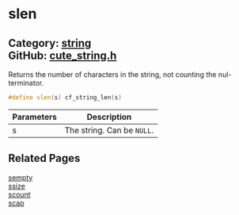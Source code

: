 # slen

Category: [string](https://github.com/RandyGaul/cute_framework/blob/master/docs/api_reference?id=string)  
GitHub: [cute_string.h](https://github.com/RandyGaul/cute_framework/blob/master/include/cute_string.h)  
---

Returns the number of characters in the string, not counting the nul-terminator.

```cpp
#define slen(s) cf_string_len(s)
```

Parameters | Description
--- | ---
s | The string. Can be `NULL`.

## Related Pages

[sempty](https://github.com/RandyGaul/cute_framework/blob/master/docs/string/sempty.md)  
[ssize](https://github.com/RandyGaul/cute_framework/blob/master/docs/string/ssize.md)  
[scount](https://github.com/RandyGaul/cute_framework/blob/master/docs/string/scount.md)  
[scap](https://github.com/RandyGaul/cute_framework/blob/master/docs/string/scap.md)  
